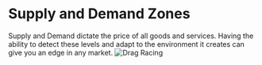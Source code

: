 # Supply and Demand Zones
Supply and Demand dictate the price of all goods and services. Having the ability to detect these levels and adapt to the environment it creates can give you an edge in any market. 
![Drag Racing](![SPY_2022-11-05_21-08-23](https://user-images.githubusercontent.com/111547398/200149313-cead95d6-007a-4acc-bb14-77514b4385c7.png)
)
